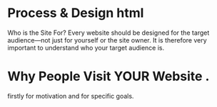 # Process & Design html

Who is the Site For?
Every website should be designed for the
target audience—not just for yourself or the
site owner. It is therefore very important to
understand who your target audience is.

# Why People Visit YOUR Website .
firstly for motivation and for specific goals.



